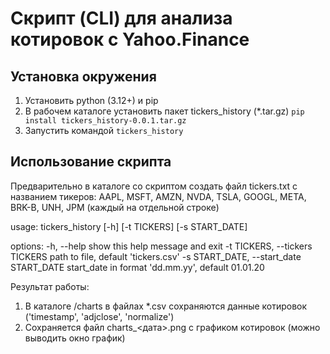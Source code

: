 # Скрипт (CLI) для анализа котировок с Yahoo.Finance
## Установка окружения
1. Установить python (3.12+) и pip
2. В рабочем каталоге установить пакет tickers_history (*.tar.gz)
`pip install tickers_history-0.0.1.tar.gz`
3. Запустить командой `tickers_history`

## Использование скрипта
Предварительно в каталоге со скриптом создать файл tickers.txt с названием тикеров:
AAPL, MSFT, AMZN, NVDA, TSLA, GOOGL, META, BRK-B, UNH, JPM (каждый на отдельной строке)

usage:
tickers_history [-h] [-t TICKERS] [-s START_DATE]

options:
-h, --help          show this help message and exit
-t TICKERS, --tickers TICKERS
                    path to file, default 'tickers.csv'
-s START_DATE, --start_date START_DATE
                    start_date in format 'dd.mm.yy', default 01.01.20

Результат работы:
1. В каталоге /charts в файлах *.csv сохраняются данные котировок ('timestamp', 'adjclose', 'normalize')
1. Сохраняется файл charts_<дата>.png с графиком котировок (можно выводить окно график)
